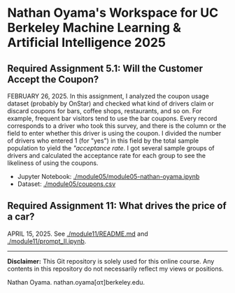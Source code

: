 # Nathan Oyama's Workspace for UC Berkeley Machine Learning &amp; Artificial Intelligence 2025


## Required Assignment 5.1: Will the Customer Accept the Coupon?

FEBRUARY 26, 2025. In this assignment, I analyzed the coupon usage dataset (probably by OnStar) and checked what kind of drivers claim or discard coupons for bars, coffee shops, restaurants, and so on. For example, frequent bar visitors tend to use the bar coupons. Every record corresponds to a driver who took this survey, and there is the column or the field to enter whether this driver is using the coupon. I divided the number of drivers who entered 1 (for "yes") in this field by the total sample population to yield the *"acceptance rate*. I got several sample groups of drivers and calculated the acceptance rate for each group to see the likeliness of using the coupons.

  - Jupyter Notebook: [./module05/module05-nathan-oyama.ipynb](./module05/module05-nathan-oyama.ipynb)
  - Dataset: [./module05/coupons.csv](./module05/coupons.csv)



## Required Assignment 11: What drives the price of a car?

APRIL 15, 2025. See [./module11/README.md](./module11/README.md) and [./module11/prompt_II.ipynb](./module11/prompt_II.ipynb).


---

**Disclaimer:** This Git repository is solely used for this online course. Any contents in this repository do not necessarily reflect my views or positions.

Nathan Oyama. nathan.oyama[&alpha;&tau;]berkeley.edu.

